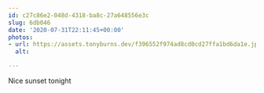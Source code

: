 ```yaml
---
id: c27c86e2-048d-4318-ba8c-27a648556e3c
slug: 6db046
date: '2020-07-31T22:11:45+00:00'
photos:
- url: https://assets.tonyburns.dev/f396552f974ad8cd0cd27ffa1bd6da1e.jpg
  alt: 

---
```


Nice sunset tonight
